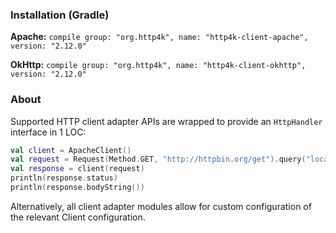 ### Installation (Gradle)
**Apache:** ```compile group: "org.http4k", name: "http4k-client-apache", version: "2.12.0"```

**OkHttp:** ```compile group: "org.http4k", name: "http4k-client-okhttp", version: "2.12.0"```

### About
Supported HTTP client adapter APIs are wrapped to provide an `HttpHandler` interface in 1 LOC:

```kotlin
val client = ApacheClient()
val request = Request(Method.GET, "http://httpbin.org/get").query("location", "John Doe")
val response = client(request)
println(response.status)
println(response.bodyString())
```

Alternatively, all client adapter modules allow for custom configuration of the relevant Client configuration.
